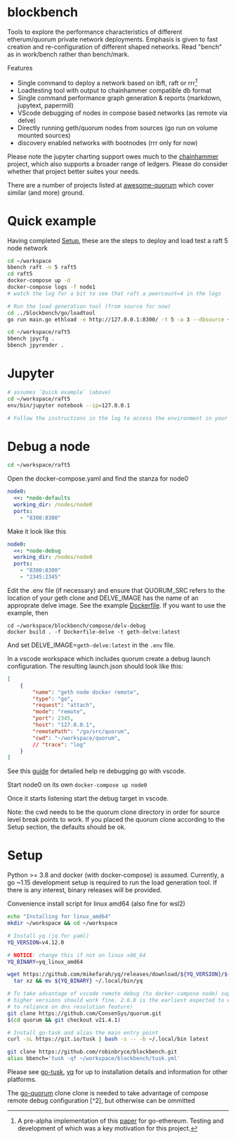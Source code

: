 # blockbench

Tools to explore the performance characteristics of different etherum/quorum
private network deployments. Emphasis is given to fast creation and
re-configuration of different shaped networks. Read "bench" as in work/bench
rather than bench/mark.

Features

* Single command to deploy a network based on ibft, raft or rrr[^1]
* Loadtesting tool with output to chainhammer compatible db format
* Single command performance graph generation & reports (markdown, jupytext, papermill)
* VScode debugging of nodes in compose based networks (as remote via delve)
* Directly running geth/quorum nodes from sources (go run on volume mounted sources)
* discovery enabled networks with bootnodes (rrr only for now)

Please note the jupyter charting support owes much to the
[chainhammer](https://github.com/drandreaskrueger/chainhammer/blob/master/README.md)
project, which also supports a broader range of ledgers. Please do consider
whether that project better suites your needs.

There are a number of projects listed at [awesome-quorum](https://github.com/ConsenSys/awesome-quorum) which cover similar (and more)
ground.

[^1]: A pre-alpha implementation of this [paper](https://arxiv.org/pdf/1804.07391.pdf) for go-ethereum. Testing and development of which was a key motivation for this project.

# Quick example

Having completed [Setup](#Setup), these are the steps to deploy and load test a raft 5 node network

```bash
cd ~/workspace
bbench raft -n 5 raft5
cd raft5
docker-compose up -d
docker-compose logs -f node1
# watch the log for a bit to see that raft a peercount=4 in the logs

# Run the load generation tool (from source for now)
cd ../blockbench/go/loadtool
go run main.go ethload -e http://127.0.0.1:8300/ -t 5 -a 3 --dbsource ~/workspace/raft5/raft5.db

cd ~/workspace/raft5
bbench jpycfg .
bbench jpyrender .
```

# Jupyter

```sh
# assumes `Quick example` (above)
cd ~/workspace/raft5
env/bin/jupyter notebook --ip=127.0.0.1

# Follow the instructions in the log to access the environment in your browser

```

# Debug a node

```sh
cd ~/workspace/raft5
```

Open the docker-compose.yaml and find the stanza for node0

```yaml
node0:
  <<: *node-defaults
  working_dir: /nodes/node0
  ports:
    - "8300:8300"
```

Make it look like this

```yaml
node0:
  <<: *node-debug
  working_dir: /nodes/node0
  ports:
    - "8300:8300"
    - "2345:2345"
```

Edit the .env file (if necessary) and ensure that 
QUORUM_SRC refers to the location of your geth clone and DELVE_IMAGE has the
name of an approprate delve image. See the example [Dockerfile](./compose/delve-debug/Dockerfile-delve). If you want to use the example, then

```
cd ~/workspace/blockbench/compose/delv-debug
docker build . -f Dockerfile-delve -t geth-delve:latest
```

And set DELVE_IMAGE=`geth-delve:latest` in the `.env` file.

In a vscode workspace which includes quorum create a debug launch
configuration. The resulting launch.json should look like this:

```json
[
    {
        "name": "geth node docker remote",
        "type": "go",
        "request": "attach",
        "mode": "remote",
        "port": 2345,
        "host": "127.0.0.1",
        "remotePath": "/go/src/quorum",
        "cwd": "~/workspace/quorum",
        // "trace": "log"
    }
]
```
See this
[guide](https://github.com/golang/vscode-go/blob/master/docs/debugging.md) for detailed help re debugging go with vscode.


Start node0 on its own `docker-compose up node0`

Once it starts listening start the debug target in vscode.

Note: the cwd needs to be the quorum clone directory in order for source level break points to work.  If you placed
the quorum clone according to the Setup section, the defaults should be ok.

# Setup

Python >= 3.8 and docker (with docker-compose) is assumed. Currently, a go ~1.15
development setup is required to run the load generation tool. If there is any
interest, binary releases will be provided.

Convenience install script for linux amd64 (also fine for wsl2)
```sh
echo "Installing for linux_amd64"
mkdir ~/workspace && cd ~/workspace

# Install yq (jq for yaml)
YQ_VERSION=v4.12.0

# NOTICE: change this if not on linux x86_64
YQ_BINARY=yq_linux_amd64

wget https://github.com/mikefarah/yq/releases/download/${YQ_VERSION}/${YQ_BINARY}.tar.gz -O - |\
  tar xz && mv ${YQ_BINARY} ~/.local/bin/yq

# To take advantage of vscode remote debug (to docker-compose node) support
# higher versions should work fine. 2.6.0 is the earliest expected to work (due
# to reliance on dns resolution feature)
git clone https://github.com/ConsenSys/quorum.git
$(cd quorum && git checkout v21.4.1)

# Install go-task and alias the main entry point
curl -sL https://git.io/tusk | bash -s -- -b ~/.local/bin latest

git clone https://github.com/robinbryce/blockbench.git
alias bbench='tusk -qf ~/workspace/blockbench/tusk.yml'
```

Please see [go-tusk](https://github.com/rliebz/tusk#readme), [yq](https://github.com/mikefarah/yq/blob/master/README.md) for up to installation details and information for other platforms.

The [go-quorum](https://github.com/ConsenSys/quorum.git) clone clone is needed to take advantage of  compose remote debug  configuration [^2], but otherwise can be ommitted
